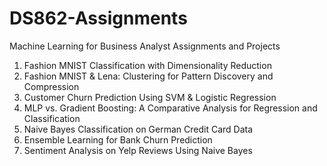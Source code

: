# DS862-Assignments
Machine Learning for Business Analyst Assignments and Projects

1. Fashion MNIST Classification with Dimensionality Reduction
2. Fashion MNIST & Lena: Clustering for Pattern Discovery and Compression
3. Customer Churn Prediction Using SVM & Logistic Regression
4. MLP vs. Gradient Boosting: A Comparative Analysis for Regression and Classification
5. Naive Bayes Classification on German Credit Card Data
6. Ensemble Learning for Bank Churn Prediction
7. Sentiment Analysis on Yelp Reviews Using Naive Bayes
